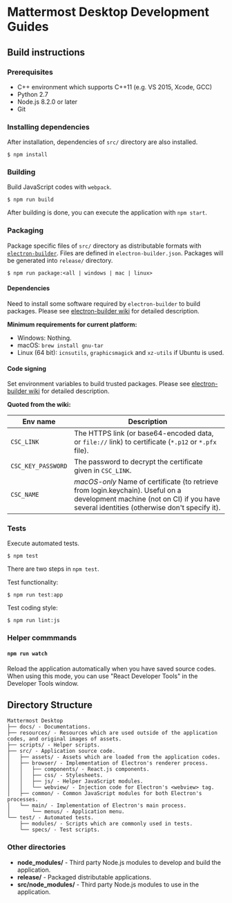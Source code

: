 # Mattermost Desktop Development Guides

## Build instructions

### Prerequisites
- C++ environment which supports C++11 (e.g. VS 2015, Xcode, GCC)
- Python 2.7
- Node.js 8.2.0 or later
- Git

### Installing dependencies
After installation, dependencies of `src/` directory are also installed.

```
$ npm install
```

### Building
Build JavaScript codes with `webpack`.

```
$ npm run build
```

After building is done, you can execute the application with `npm start`.

### Packaging
Package specific files of `src/` directory as distributable formats with [`electron-builder`](https://github.com/electron-userland/electron-builder).
Files are defined in `electron-builder.json`.
Packages will be generated into `release/` directory.

```
$ npm run package:<all | windows | mac | linux>
```

#### Dependencies
Need to install some software required by `electron-builder` to build packages.
Please see [electron-builder wiki](https://github.com/electron-userland/electron-builder/wiki/Multi-Platform-Build) for detailed description.

**Minimum requirements for current platform:**
- Windows: Nothing.
- macOS: `brew install gnu-tar`
- Linux (64 bit): `icnsutils`, `graphicsmagick` and `xz-utils` if Ubuntu is used.

#### Code signing
Set environment variables to build trusted packages.
Please see [electron-builder wiki](https://github.com/electron-userland/electron-builder/wiki/Code-Signing) for detailed description.

**Quoted from the wiki:**

| Env name | Description |
|---|---|
| `CSC_LINK` | The HTTPS link (or base64-encoded data, or `file://` link) to certificate (`*.p12` or `*.pfx` file). |
| `CSC_KEY_PASSWORD` | The password to decrypt the certificate given in `CSC_LINK`. |
| `CSC_NAME` | *macOS-only* Name of certificate (to retrieve from login.keychain). Useful on a development machine (not on CI) if you have several identities (otherwise don't specify it). |

### Tests
Execute automated tests.

```
$ npm test
```

There are two steps in `npm test`.

Test functionality:

```
$ npm run test:app
```

Test coding style:

```
$ npm run lint:js
```

### Helper commmands

#### `npm run watch`
Reload the application automatically when you have saved source codes.
When using this mode, you can use "React Developer Tools" in the Developer Tools window.

## Directory Structure

```
Mattermost Desktop
├── docs/ - Documentations.
├── resources/ - Resources which are used outside of the application codes, and original images of assets.
├── scripts/ - Helper scripts.
├── src/ - Application source code.
│   ├── assets/ - Assets which are loaded from the application codes.
│   ├── browser/ - Implementation of Electron's renderer process.
│   │   ├── components/ - React.js components.
│   │   ├── css/ - Stylesheets.
│   │   ├── js/ - Helper JavaScript modules.
│   │   └── webview/ - Injection code for Electron's <webview> tag.
│   ├── common/ - Common JavaScript modules for both Electron's processes.
│   └── main/ - Implementation of Electron's main process.
│       └── menus/ - Application menu.
└── test/ - Automated tests.
    ├── modules/ - Scripts which are commonly used in tests.
    └── specs/ - Test scripts.
```

### Other directories
- **node_modules/** - Third party Node.js modules to develop and build the application.
- **release/** - Packaged distributable applications.
- **src/node_modules/** - Third party Node.js modules to use in the application.
